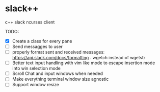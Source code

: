 # slack++
c++ slack ncurses client

TODO:

- [x] Create a class for every pane
- [ ] Send messagges to user
- [ ] properly format sent and received messages: https://api.slack.com/docs/formatting . wgetch instead of wgetstr
- [ ] Better text input handling with vim like mode to escape insertion mode into win selection mode
- [ ] Scroll Chat and input windows when needed
- [ ] Make everything terminal window size agnostic
- [ ] Support window resize
